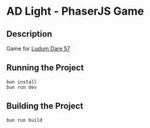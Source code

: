 # AD Light - PhaserJS Game

## Description
Game for [Ludum Dare 57](https://ldjam.com/events/ludum-dare/57)

## Running the Project
```
bun install
bun run dev
```
## Building the Project
```
bun run build
```
